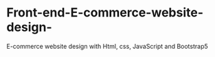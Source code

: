 # Front-end-E-commerce-website-design-
E-commerce website design with Html, css, JavaScript and Bootstrap5
